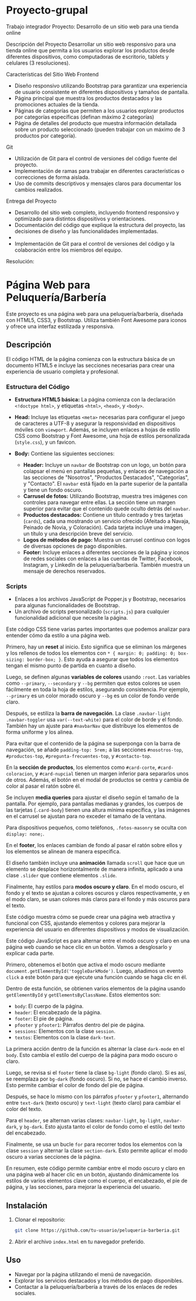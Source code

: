 # Proyecto-grupal

Trabajo integrador
Proyecto: Desarrollo de un sitio web para una tienda online
 
Descripción del Proyecto
Desarrollar un sitio web responsivo para una tienda online que permita a los usuarios explorar los productos desde diferentes dispositivos, como computadoras de escritorio, tablets y celulares (3 resoluciones).
 
Características del Sitio Web
Frontend
- Diseño responsivo utilizando Bootstrap para garantizar una experiencia de usuario consistente en diferentes dispositivos y tamaños de pantalla.
- Página principal que muestra los productos destacados y las promociones actuales de la tienda.
- Páginas de categorías que permiten a los usuarios explorar productos por categorías específicas (definan máximo 2 categorías)
- Página de detalles del producto que muestra información detallada sobre un producto seleccionado (pueden trabajar con un máximo de 3 productos por categoría).
 
Git
- Utilización de Git para el control de versiones del código fuente del proyecto.
- Implementación de ramas para trabajar en diferentes características o correcciones de forma aislada.
- Uso de commits descriptivos y mensajes claros para documentar los cambios realizados.
 
Entrega del Proyecto
- Desarrollo del sitio web completo, incluyendo frontend responsivo y optimizado para distintos dispositivos y orientaciones.
- Documentación del código que explique la estructura del proyecto, las decisiones de diseño y las funcionalidades implementadas.
- 
- Implementación de Git para el control de versiones del código y la colaboración entre los miembros del equipo.
 
Resolución:

# Página Web para Peluquería/Barbería

Este proyecto es una página web para una peluquería/barbería, diseñada con HTML5, CSS3, y Bootstrap. Utiliza también Font Awesome para iconos y ofrece una interfaz estilizada y responsiva.

## Descripción

El código HTML de la página comienza con la estructura básica de un documento HTML5 e incluye las secciones necesarias para crear una experiencia de usuario completa y profesional.

### Estructura del Código

- **Estructura HTML5 básica:** La página comienza con la declaración `<!doctype html>`, y etiquetas `<html>`, `<head>`, y `<body>`.
- **Head:** Incluye las etiquetas `<meta>` necesarias para configurar el juego de caracteres a UTF-8 y asegurar la responsividad en dispositivos móviles con `viewport`. Además, se incluyen enlaces a hojas de estilo CSS como Bootstrap y Font Awesome, una hoja de estilos personalizada (`style.css`), y un favicon.
- **Body:** Contiene las siguientes secciones:

  - **Header:** Incluye un `navbar` de Bootstrap con un logo, un botón para colapsar el menú en pantallas pequeñas, y enlaces de navegación a las secciones de "Nosotros", "Productos Destacados", "Categorías", y "Contacto". El `navbar` está fijado en la parte superior de la pantalla y tiene un fondo oscuro.
  - **Carrusel de fotos:** Utilizando Bootstrap, muestra tres imágenes con controles para navegar entre ellas. La sección tiene un margen superior para evitar que el contenido quede oculto detrás del `navbar`.
  - **Productos destacados:** Contiene un título centrado y tres tarjetas (`cards`), cada una mostrando un servicio ofrecido (Afeitado a Navaja, Peinado de Novia, y Coloración). Cada tarjeta incluye una imagen, un título y una descripción breve del servicio.
  - **Logos de métodos de pago:** Muestra un carrusel continuo con logos de diversas opciones de pago disponibles.
  - **Footer:** Incluye enlaces a diferentes secciones de la página y iconos de redes sociales con enlaces a las cuentas de Twitter, Facebook, Instagram, y LinkedIn de la peluquería/barbería. También muestra un mensaje de derechos reservados.

### Scripts

- Enlaces a los archivos JavaScript de Popper.js y Bootstrap, necesarios para algunas funcionalidades de Bootstrap.
- Un archivo de scripts personalizado (`scripts.js`) para cualquier funcionalidad adicional que necesite la página.

Este código CSS tiene varias partes importantes que podemos analizar para entender cómo da estilo a una página web.

Primero, hay un **reset** al inicio. Esto significa que se eliminan los márgenes y los rellenos de todos los elementos con `* { margin: 0; padding: 0; box-sizing: border-box; }`. Esto ayuda a asegurar que todos los elementos tengan el mismo punto de partida en cuanto a diseño.

Luego, se definen algunas **variables de colores** usando `:root`. Las variables como `--primary`, `--secondary` y `--bg` permiten que estos colores se usen fácilmente en toda la hoja de estilos, asegurando consistencia. Por ejemplo, `--primary` es un color morado oscuro y `--bg` es un color de fondo verde claro.

Después, se estiliza la **barra de navegación**. La clase `.navbar-light .navbar-toggler` usa `var(--text-white)` para el color de borde y el fondo. También hay un ajuste para `#navbarNav` que distribuye los elementos de forma uniforme y los alinea.

Para evitar que el contenido de la página se superponga con la barra de navegación, se añade `padding-top: 5rem;` a las secciones `#nosotros-top`, `#productos-top`, `#pregunta-frecuentes-top`, y `#contacto-top`.

En la **sección de productos**, los elementos como `#card-corte`, `#card-coloracion`, y `#card-nupcial` tienen un margen inferior para separarlos unos de otros. Además, el botón en el modal de productos se centra y cambia de color al pasar el ratón sobre él.

Se incluyen **media queries** para ajustar el diseño según el tamaño de la pantalla. Por ejemplo, para pantallas medianas y grandes, los cuerpos de las tarjetas (`.card-body`) tienen una altura mínima específica, y las imágenes en el carrusel se ajustan para no exceder el tamaño de la ventana.

Para dispositivos pequeños, como teléfonos, `.fotos-masonry` se oculta con `display: none;`.

En el **footer**, los enlaces cambian de fondo al pasar el ratón sobre ellos y los elementos se alinean de manera específica.

El diseño también incluye una **animación** llamada `scroll` que hace que un elemento se desplace horizontalmente de manera infinita, aplicado a una clase `.slider` que contiene elementos `.slide`.

Finalmente, hay estilos para **modos oscuro y claro**. En el modo oscuro, el fondo y el texto se ajustan a colores oscuros y claros respectivamente, y en el modo claro, se usan colores más claros para el fondo y más oscuros para el texto.

Este código muestra cómo se puede crear una página web atractiva y funcional con CSS, ajustando elementos y colores para mejorar la experiencia del usuario en diferentes dispositivos y modos de visualización.


Este código JavaScript es para alternar entre el modo oscuro y claro en una página web cuando se hace clic en un botón. Vamos a desglosarlo y explicar cada parte.

Primero, obtenemos el botón que activa el modo oscuro mediante `document.getElementById('toggleDarkMode')`. Luego, añadimos un evento `click` a este botón para que ejecute una función cuando se haga clic en él.

Dentro de esta función, se obtienen varios elementos de la página usando `getElementById` y `getElementsByClassName`. Estos elementos son:

- `body`: El cuerpo de la página.
- `header`: El encabezado de la página.
- `footer`: El pie de página.
- `pfooter` y `pfooter1`: Párrafos dentro del pie de página.
- `sessions`: Elementos con la clase `session`.
- `textos`: Elementos con la clase `dark-text`.

La primera acción dentro de la función es alternar la clase `dark-mode` en el `body`. Esto cambia el estilo del cuerpo de la página para modo oscuro o claro.

Luego, se revisa si el `footer` tiene la clase `bg-light` (fondo claro). Si es así, se reemplaza por `bg-dark` (fondo oscuro). Si no, se hace el cambio inverso. Esto permite cambiar el color de fondo del pie de página.

Después, se hace lo mismo con los párrafos `pfooter` y `pfooter1`, alternando entre `text-dark` (texto oscuro) y `text-light` (texto claro) para cambiar el color del texto.

Para el `header`, se alternan varias clases: `navbar-light`, `bg-light`, `navbar-dark`, y `bg-dark`. Esto ajusta tanto el color de fondo como el estilo del texto del encabezado.

Finalmente, se usa un bucle `for` para recorrer todos los elementos con la clase `session` y alternar la clase `section-dark`. Esto permite aplicar el modo oscuro a varias secciones de la página.

En resumen, este código permite cambiar entre el modo oscuro y claro en una página web al hacer clic en un botón, ajustando dinámicamente los estilos de varios elementos clave como el cuerpo, el encabezado, el pie de página, y las secciones, para mejorar la experiencia del usuario.

## Instalación

1. Clonar el repositorio:
    ```sh
    git clone https://github.com/tu-usuario/peluqueria-barberia.git
    ```
2. Abrir el archivo `index.html` en tu navegador preferido.

## Uso

- Navegar por la página utilizando el menú de navegación.
- Explorar los servicios destacados y los métodos de pago disponibles.
- Contactar a la peluquería/barbería a través de los enlaces de redes sociales.












